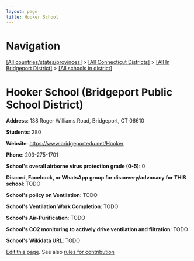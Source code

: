 ```yaml
---
layout: page
title: Hooker School
---
```

# Navigation

[[All countries/states/provinces]](../../../..) > [[All Connecticut Districts]](../../..) > [[All In Bridgeport District]](../..) > [[All schools in district]](..)

# Hooker School (Bridgeport Public School District)

**Address**: 138 Roger Williams Road, Bridgeport, CT 06610

**Students**: 280

**Website**: <https://www.bridgeportedu.net/Hooker>

**Phone**: 203-275-1701

**School's overall airborne virus protection grade (0-5)**: 0

**Discord, Facebook, or WhatsApp group for discovery/advocacy for THIS school**: TODO

**School's policy on Ventilation**: TODO

**School's Ventilation Work Completion**: TODO

**School's Air-Purification**: TODO

**School's CO2 monitoring to actively drive ventilation and filtration**: TODO

**School's Wikidata URL**: TODO


[Edit this page](https://github.com/ventilate-schools/CT/edit/main/./Bridgeport/Bridgeport_Public_School_District/Hooker_School.md). See also [rules for contribution](../../../contribution-rules/)